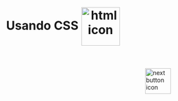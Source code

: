<h1 align="center">
    Usando CSS
    <img src="https://cdn-icons-png.flaticon.com/512/2306/2306041.png" alt="html icon" width="90px" align="center" >
</h1>




<br>
<br>

<!-- Next page button-->
<a href="https://github.com/lGabrielDev/01.html_css/blob/main/1.HTML/">
    <img src="https://cdn-icons-png.flaticon.com/512/5553/5553581.png" alt="next button icon" width="60px" align="right">
</a>